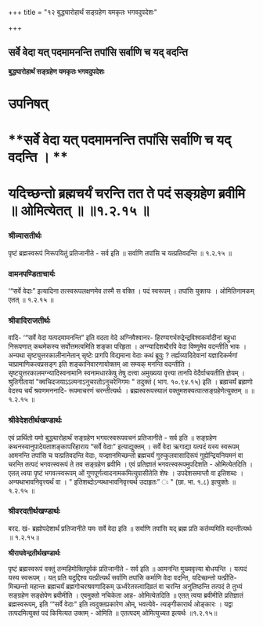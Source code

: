 +++
title = "१२ बुद्ध्यारोहार्थं सङ्ग्रहेण यमकृतः भगवदुपदेशः"

+++


## सर्वे वेदा यत् पदमामनन्ति तपांसि सर्वाणि च यद् वदन्ति

**बुद्ध्यारोहार्थं सङ्ग्रहेण यमकृतः भगवदुपदेशः**

# **उपनिषत्**

# **सर्वे वेदा यत् पदमामनन्ति तपांसि सर्वाणि च यद् वदन्ति । **

# **यदिच्छन्तो ब्रह्मचर्यं चरन्ति तत ते पदं सङ्ग्रहेण ब्रवीमि ॥ ओमित्येतत् ॥ ॥१.२.१५ ॥**

### **श्रीव्यासतीर्थः**

पृष्टं ब्रह्मस्वरूपं निरूपयितुं प्रतिजानीते - सर्व इति ॥ सर्वाणि तपांसि च यत्प्रतिवदन्ति ॥ १.२.१५ ॥

### **वामनपण्डिताचार्यः**

‘“सर्वे वेदाः” इत्यादिना तत्स्वरूपलक्षणमेव तस्मै स वक्ति । पदं स्वरूपम् । तपांसि युक्तयः । ओमितिनामकम् एतत् ॥ १.२.१५ ॥

### **श्रीवादिराजतीर्थः**

वादि- ‘“सर्वे वेदा यत्पदमामनन्ति” इति वदता वेदे अग्निवैश्वानर- हिरण्यगर्भरुद्रेन्द्रविश्वकर्मादीनां बहुधा निरूपणात् कथमेकस्य सर्वोत्तमत्वमिति शङ्का परिहृता । अग्न्यादिशब्दैरपि वेदा विष्णुमेव वदन्तीति भावः । अन्यथा सृष्ट्युत्तरकालीनानेतान् सृष्टेः प्रागपि विद्यमाना वेदाः कथं ब्रूयुः ? तर्ह्यग्र्यादिदेवानां यज्ञादिकर्मणां चाप्रामाणिकत्वप्रसङ्ग इति शङ्कानिवारणायोक्तम् आ सम्यक् मनन्ति वदन्तीति । सृष्टयुत्तरकालमग्न्यादिस्वनामानि स्वनामधारकेषु तेषु दत्त्वा अमुख्यया वृत्त्या तानपि वेदैर्वाचयतीति ज्ञेयम् । श्रुतिगीतायां "क्वचिदजयाऽऽत्मनाऽनुचरतोऽनुचरेनिगमः " तदुक्तं ( भाग. १०.९४.१५) इति । ब्रह्मचर्यं ब्रह्मणो वेदस्य चर्यं श्रवणमननादि- रूपमाचरणं चरन्तीत्यर्थः । ब्रह्मस्वरूपस्यालं वक्तुमशक्यत्वात्सङ्ग्रहेणेत्युक्तम् ॥ ॥ १.२.१५ ॥

### **श्रीवेदेशतीर्थखण्डार्थः**

एवं प्रार्थितो यमो बुद्ध्यारोहार्थं सङ्ग्रहेण भगवत्स्वरूपवचनं प्रतिजानीते - सर्व इति ॥ सङ्ग्रहेण कथनस्यानुपादेयताशङ्कापरिहाराय “सर्वे वेदाः” इत्याद्युक्तम् । सर्वे वेदा ऋगाद्या यत्पदं यस्य स्वरूपम् आमनन्ति तपांसि च यत्प्रतिवदन्ति वेदाः, यज्ज्ञानमिच्छन्तो ब्रह्मचर्यं गुरुकुलवासादिरूपं गुह्येन्द्रियनियमनं वा चरन्ति तत्पदं भगवत्स्वरूपं ते तव सङ्ग्रहेण ब्रवीमि । एवं प्रतिज्ञातं भगवत्स्वरूपमुपदिशति - ओमित्येतदिति । एतत् त्वया पृष्टं भगवत्स्वरूपम् ओं गुणपूर्णत्वादनामकमित्युपासीतेति शेषः । उपदेशसमाप्तौ वा इतिशब्दः । अन्यथाभावनिवृत्त्यर्थं वा । " इतिशब्दोऽन्यथाभावनिवृत्त्यर्थ उदाहृतः” ः " (छा. भा. १.८) इत्युक्तेः ॥ १.२.१५ ॥

### **श्रीवरदतीर्थखण्डार्थः**

बरद. खं- ब्रह्मोपदेशार्थं प्रतिजानीते यमः सर्वे वेदा इति ॥ सर्वाणि तपांसि यद् ब्रह्म प्रति कर्तव्यमिति वदन्तीत्यर्थः ॥ १.२.१५॥

**श्रीराघवेन्द्रतीर्थखण्डार्थः**

पृष्टं ब्रह्मस्वरूपं वक्तुं तन्महिमोक्तिपूर्वकं प्रतिजानीते - सर्व इति ॥ आमनन्ति मुख्यवृत्त्या बोधयन्ति । यत्पदं यस्य स्वरूपम् । यत् प्रति यदुद्दिश्य यत्प्रीत्यर्थं सर्वाणि तपांसि कर्माणि वेदा वदन्ति, यदिच्छन्तो यत्प्रीति- मिच्छन्तो महान्तः ब्रह्मचर्यं ब्रह्मगोचरश्रवणादिकम् ऊर्ध्वरेतस्त्वादिव्रतं वा चरन्ति अनुतिष्ठन्ति तत्पदं ते तुभ्यं सङ्ग्रहेण सङ्क्षेपेण ब्रवीमीति । एवमुक्तो नचिकेता आह- ओमित्येतदिति ॥ एतत् त्वया ब्रवीमीति प्रतिज्ञातं ब्रह्मस्वरूपम्, इति ‘“सर्वे वेदाः" इति त्वदुक्तप्रकारेण ओम्, भवत्येवे- त्यङ्गीकारार्थ ओङ्कारः । यद्वा तत्पदमित्युक्तं पदं किमित्यत उक्तम् - ओमिति ॥ एतत्पदम् ओमित्युच्यत इत्यर्थः ॥१.२.१५॥

